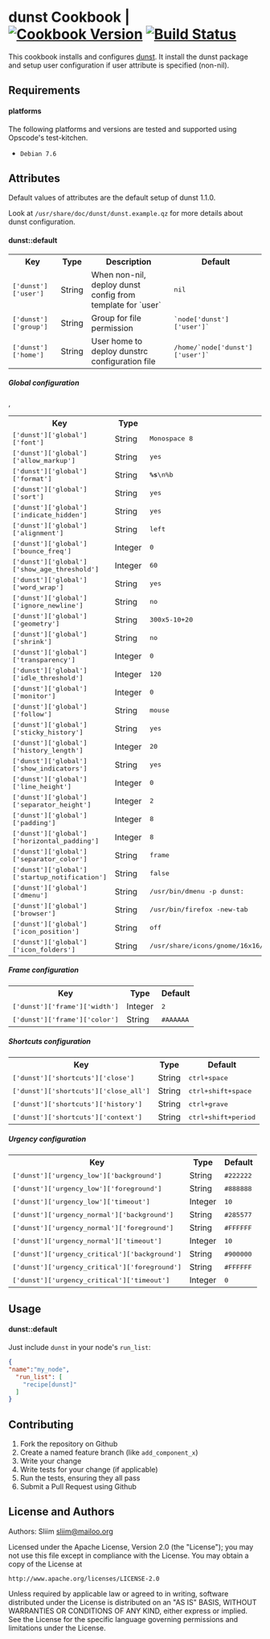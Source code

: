 dunst Cookbook | [![Cookbook Version](https://img.shields.io/cookbook/v/dunst.svg)](https://community.opscode.com/cookbooks/dunst) [![Build Status](https://travis-ci.org/sliim-cookbooks/dunst.svg?branch=master)](https://travis-ci.org/sliim-cookbooks/dunst)
==============
This cookbook installs and configures [dunst](http://knopwob.org/dunst/index.html).
It install the dunst package and setup user configuration if user attribute is specified (non-nil).


Requirements
------------
#### platforms
The following platforms and versions are tested and supported using Opscode's test-kitchen.
- `Debian 7.6`

Attributes
----------
Default values of attributes are the default setup of dunst 1.1.0.

Look at `/usr/share/doc/dunst/dunst.example.qz` for more details about dunst configuration.

#### dunst::default
<table>
<tr>
<th>Key</th>
<th>Type</th>
<th>Description</th>
<th>Default</th>
</tr>
<tr>
<td><tt>['dunst']['user']</tt></td>
<td>String</td>
<td>When non-nil, deploy dunst config from template for `user`</td>
<td><tt>nil</tt></td>
</tr>
<tr>
<td><tt>['dunst']['group']</tt></td>
<td>String</td>
<td>Group for file permission</td>
<td><tt>`node['dunst']['user']`</tt></td>
</tr>
<tr>
<td><tt>['dunst']['home']</tt></td>
<td>String</td>
<td>User home to deploy dunstrc configuration file</td>
<td><tt>/home/`node['dunst']['user']`</tt></td>
</tr>
</table>

##### Global configuration
<table>
<tr>
<th>Key</th>
<th>Type</th>
<th>Default</th>
</tr>
<tr>
<td><tt>['dunst']['global']['font']</td>
<td>String</td>
<td><tt>Monospace 8</tt></td>
</tr>
<tr>
<td><tt>['dunst']['global']['allow_markup']</td>
<td>String</td>
<td><tt>yes</tt></td>
</tr>
<tr>
<td><tt>['dunst']['global']['format']</td>
<td>String</td>
<td><tt><b>%s</b>\n%b</tt></td>
</tr>
<tr>
<td><tt>['dunst']['global']['sort']</td>
<td>String</td>
<td><tt>yes</tt></td>
</tr>
<tr>
<td><tt>['dunst']['global']['indicate_hidden']</td>
<td>String</td>
<td><tt>yes</tt></td>
</tr>
<tr>
<td><tt>['dunst']['global']['alignment']</td>
<td>String</td>
<td><tt>left</tt></td>
</tr>
<tr>
<td><tt>['dunst']['global']['bounce_freq']</td>
<td>Integer</td>
<td><tt>0</tt></td>
</tr>
<tr>
<td><tt>['dunst']['global']['show_age_threshold']</td>
<td>Integer</td>
<td><tt>60</tt></td>
</tr>
<tr>
<td><tt>['dunst']['global']['word_wrap']</td>
<td>String</td>
<td><tt>yes</tt></td>
</tr>
<tr>
<td><tt>['dunst']['global']['ignore_newline']</td>
<td>String</td>
<td><tt>no</tt></td>
</tr>
<tr>
<td><tt>['dunst']['global']['geometry']</td>
<td>String</td>
<td><tt>300x5-10+20</tt></td>
</tr>
<tr>
<td><tt>['dunst']['global']['shrink']</td>
<td>String</td>
<td><tt>no</tt></td>
</tr>
<tr>
<td><tt>['dunst']['global']['transparency']</td>
<td>Integer</td>
<td><tt>0</tt></td>
</tr>
<tr>
<td><tt>['dunst']['global']['idle_threshold']</td>
<td>Integer</td>
<td><tt>120</tt></td>
</tr>
<tr>
<td><tt>['dunst']['global']['monitor']</td>
<td>Integer</td>
<td><tt>0</tt></td>
</tr>
<tr>
<td><tt>['dunst']['global']['follow']</td>
<td>String</td>
<td><tt>mouse</tt></td>
</tr>
<tr>
<td><tt>['dunst']['global']['sticky_history']</td>
<td>String</td>
<td><tt>yes</tt></td>
</tr>
<tr>
<td><tt>['dunst']['global']['history_length']</td>
<td>Integer</td>
<td><tt>20</tt></td>
</tr>
<tr>
<td><tt>['dunst']['global']['show_indicators']</td>
<td>String</td>
<td><tt>yes</tt></td>
</tr>
<tr>
<td><tt>['dunst']['global']['line_height']</td>
<td>Integer</td>
<td><tt>0</tt></td>
</tr>
<tr>
<td><tt>['dunst']['global']['separator_height']</td>
<td>Integer</td>
<td><tt>2</tt></td>
</tr>
<tr>
<td><tt>['dunst']['global']['padding']</td>
<td>Integer</td>
<td><tt>8</tt></td>
</tr>
<tr>
<td><tt>['dunst']['global']['horizontal_padding']</td>
<td>Integer</td>
<td><tt>8</tt></td>
</tr>,
<tr>
<td><tt>['dunst']['global']['separator_color']</td>
<td>String</td>
<td><tt>frame</tt></td>
</tr>
<tr>
<td><tt>['dunst']['global']['startup_notification']</td>
<td>String</td>
<td><tt>false</tt></td>
</tr>
<tr>
<td><tt>['dunst']['global']['dmenu']</td>
<td>String</td>
<td><tt>/usr/bin/dmenu -p dunst:</tt></td>
</tr>
<tr>
<td><tt>['dunst']['global']['browser']</td>
<td>String</td>
<td><tt>/usr/bin/firefox -new-tab</tt></td>
</tr>
<tr>
<td><tt>['dunst']['global']['icon_position']</td>
<td>String</td>
<td><tt>off</tt></td>
</tr>
<tr>
<td><tt>['dunst']['global']['icon_folders']</td>
<td>String</td>
<td><tt>/usr/share/icons/gnome/16x16/status/:/usr/share/icons/gnome/16x16/devices/</tt></td>
</tr>
</table>

##### Frame configuration
<table>
<tr>
<th>Key</th>
<th>Type</th>
<th>Default</th>
</tr>
<tr>
<td><tt>['dunst']['frame']['width']</td>
<td>Integer</td>
<td><tt>2</tt></td>
</tr>
<tr>
<td><tt>['dunst']['frame']['color']</td>
<td>String</td>
<td><tt>#AAAAAA</tt></td>
</tr>
</table>

##### Shortcuts configuration
<table>
<tr>
<th>Key</th>
<th>Type</th>
<th>Default</th>
</tr>
<tr>
<td><tt>['dunst']['shortcuts']['close']</td>
<td>String</td>
<td><tt>ctrl+space</tt></td>
</tr>
<tr>
<td><tt>['dunst']['shortcuts']['close_all']</td>
<td>String</td>
<td><tt>ctrl+shift+space</tt></td>
</tr>
<tr>
<td><tt>['dunst']['shortcuts']['history']</td>
<td>String</td>
<td><tt>ctrl+grave</tt></td>
</tr>
<tr>
<td><tt>['dunst']['shortcuts']['context']</td>
<td>String</td>
<td><tt>ctrl+shift+period</tt></td>
</tr>
</table>

##### Urgency configuration
<table>
<tr>
<th>Key</th>
<th>Type</th>
<th>Default</th>
</tr>
<tr>
<td><tt>['dunst']['urgency_low']['background']</td>
<td>String</td>
<td><tt>#222222</tt></td>
</tr>
<tr>
<td><tt>['dunst']['urgency_low']['foreground']</td>
<td>String</td>
<td><tt>#888888</tt></td>
</tr>
<tr>
<td><tt>['dunst']['urgency_low']['timeout']</td>
<td>Integer</td>
<td><tt>10</tt></td>
</tr>
<tr>
<td><tt>['dunst']['urgency_normal']['background']</td>
<td>String</td>
<td><tt>#285577</tt></td>
</tr>
<tr>
<td><tt>['dunst']['urgency_normal']['foreground']</td>
<td>String</td>
<td><tt>#FFFFFF</tt></td>
</tr>
<tr>
<td><tt>['dunst']['urgency_normal']['timeout']</td>
<td>Integer</td>
<td><tt>10</tt></td>
</tr>
<tr>
<td><tt>['dunst']['urgency_critical']['background']</td>
<td>String</td>
<td><tt>#900000</tt></td>
</tr>
<tr>
<td><tt>['dunst']['urgency_critical']['foreground']</td>
<td>String</td>
<td><tt>#FFFFFF</tt></td>
</tr>
<tr>
<td><tt>['dunst']['urgency_critical']['timeout']</td>
<td>Integer</td>
<td><tt>0</tt></td>
</tr>
</table>

Usage
-----
#### dunst::default
Just include `dunst` in your node's `run_list`:

```json
{
"name":"my_node",
  "run_list": [
    "recipe[dunst]"
  ]
}
```

Contributing
------------
1. Fork the repository on Github
2. Create a named feature branch (like `add_component_x`)
3. Write your change
4. Write tests for your change (if applicable)
5. Run the tests, ensuring they all pass
6. Submit a Pull Request using Github

License and Authors
-------------------
Authors: Sliim <sliim@mailoo.org> 

Licensed under the Apache License, Version 2.0 (the "License"); you may not use this file except in compliance with the License. You may obtain a copy of the License at

    http://www.apache.org/licenses/LICENSE-2.0

Unless required by applicable law or agreed to in writing, software distributed under the License is distributed on an "AS IS" BASIS, WITHOUT WARRANTIES OR CONDITIONS OF ANY KIND, either express or implied. See the License for the specific language governing permissions and limitations under the License.
